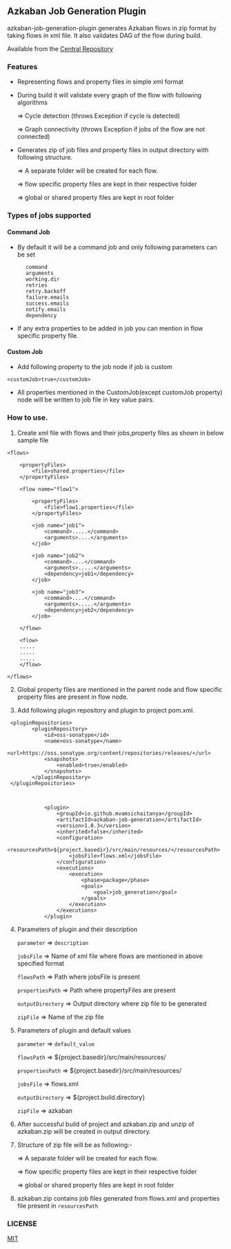 ## Azkaban Job Generation Plugin

azkaban-job-generation-plugin generates Azkaban flows in zip format by taking flows in xml file.
It also validates DAG of the flow during build.

Available from the [Central Repository](https://mvnrepository.com/artifact/io.github.mvamsichaitanya/azkaban-job-generation) 

### Features

* Representing flows and property files in simple xml format

* During build it will validate every graph of the flow with following algorithms
 
   => Cycle detection (throws Exception if cycle is detected)
 
   => Graph connectivity (throws Exception if jobs of the flow are not connected)
 
* Generates zip of job files and property files in output directory with following structure.
  
   => A separate folder will be created for each flow.
   
   => flow specific property files are kept in their respective folder
   
   => global or shared property files are kept in root folder 

### Types of jobs supported

#### Command Job

* By default it will be a command job and only following parameters can be set

```
      command
      arguments
      working.dir
      retries
      retry.backoff
      failure.emails
      success.emails
      notify.emails
      dependency

```

* If any extra properties to be added in job you can mention in flow specific property file.

#### Custom Job

* Add following property to the job node if job is custom

```
<customJob>true</customJob>
```

* All properties mentioned in the CustomJob(except customJob property) node will be written to 
job file in key value pairs.

### How to use.

1. Create xml file with flows and their jobs,property files as shown in below sample file

```
<flows>

    <propertyFiles>
        <file>shared.properties</file>
    </propertyFiles>

    <flow name="flow1">
       
        <propertyFiles>
            <file>flow1.properties</file>
        </propertyFiles>

        <job name="job1">
            <command>.....</command>
            <arguments>....</arguments>
        </job>
        
        <job name="job2">
            <command>....</command>
            <arguments>.....</arguments>
            <dependency>job1</dependency>
        </job>
        
        <job name="job3">
            <command>....</command>
            <arguments>.....</arguments>
            <dependency>job2</dependency>
        </job>
    
    </flow>
    
    <flow>
    .....
    .....
    .....
    </flow>

</flows>
```

2. Global property files are mentioned in the parent node and flow specific property files are present in flow node.

3. Add following plugin repository and plugin to project pom.xml.

```    
 <pluginRepositories>
        <pluginRepository>
            <id>oss-sonatype</id>
            <name>oss-sonatype</name>
            <url>https://oss.sonatype.org/content/repositories/releases/</url>
            <snapshots>
                <enabled>true</enabled>
            </snapshots>
        </pluginRepository>
 </pluginRepositories>
       
       
```

```      
            <plugin>
                <groupId>io.github.mvamsichaitanya</groupId>
                <artifactId>azkaban-job-generation</artifactId>
                <version>1.0.3</version>
                <inherited>false</inherited>
                <configuration>
                    <resourcesPath>${project.basedir}/src/main/resources/</resourcesPath>
                    <jobsFile>flows.xml</jobsFile>
                </configuration>
                <executions>
                    <execution>
                        <phase>package</phase>
                        <goals>
                            <goal>job_generation</goal>
                        </goals>
                    </execution>
                </executions>
            </plugin>
```


4. Parameters of plugin and their description

    ```parameter```       =>         ```description```
        
    ```jobsFile```        =>         Name of xml file where flows are mentioned in above specified format
    
    ```flowsPath```       =>         Path where jobsFile is present
    
    ```propertiesPath```  =>         Path where propertyFiles are present

    ```outputDirectory``` =>         Output directory where zip file to be generated
    
    ```zipFile```         =>          Name of the zip file
    

5. Parameters of plugin and default values

    ```parameter```       =>         ```default_value```
    
    ```flowsPath```       =>         ${project.basedir}/src/main/resources/
    
    ```propertiesPath```  =>         ${project.basedir}/src/main/resources/
    
    ```jobsFile```        =>         flows.xml
    
    ```outputDirectory``` =>         ${project.build.directory}
    
    ```zipFile```         =>          azkaban



6. After successful build of project and azkaban.zip and unzip of azkaban.zip will be created in output directory.

7. Structure of zip file will be as following:-

   => A separate folder will be created for each flow.
   
   => flow specific property files are kept in their respective folder
   
   => global or shared property files are kept in root folder 
   
8. azkaban.zip contains job files generated from flows.xml and properties file present in ```resourcesPath```

### LICENSE

[MIT](https://github.com/mvamsichaitanya/azkaban-job-generator-plugin/blob/master/LICENSE.txt)
